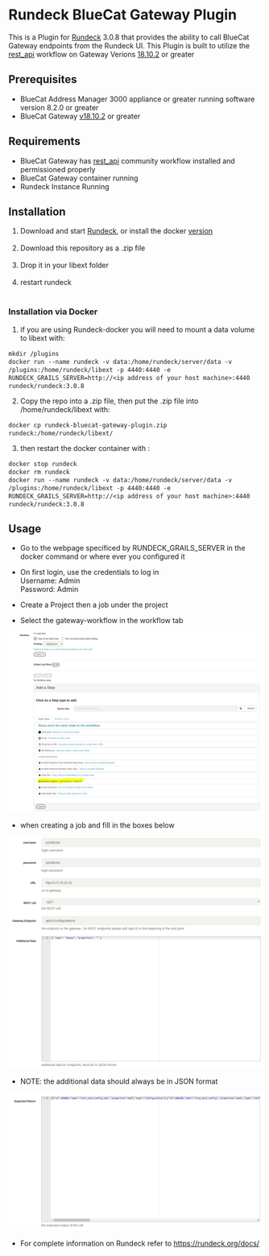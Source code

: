 # Rundeck BlueCat Gateway Plugin

This is a Plugin for [Rundeck](https://www.rundeck.com/open-source) 3.0.8 that provides the ability to call BlueCat Gateway endpoints from the Rundeck UI. This Plugin is built to utilize the [rest_api](https://github.com/bluecatlabs/gateway-workflows/tree/master/Community/rest_api) workflow on Gateway Verions [18.10.2](https://quay.io/repository/bluecat/gateway?tag=latest&tab=tags) or greater 

## Prerequisites
* BlueCat Address Manager 3000 appliance or greater running software version 8.2.0 or greater
* BlueCat Gateway [v18.10.2](https://quay.io/repository/bluecat/gateway?tag=latest&tab=tags) or greater

## Requirements
* BlueCat Gateway has [rest_api](https://github.com/bluecatlabs/gateway-workflows/tree/master/Community/rest_api) community workflow installed and permissioned properly
* BlueCat Gateway container running
* Rundeck Instance Running


## Installation
  1. Download and start [Rundeck](http://rundeck.org/downloads.html), or install the docker [version](https://hub.docker.com/r/rundeck/rundeck/) <br /> <br />
  2. Download this repository as a .zip file <br /> <br />
  3. Drop it in your libext folder <br /> <br />
  4. restart rundeck <br /> <br />

### Installation via Docker
  1. if you are using Rundeck-docker you will need to mount a data volume to libext with: <br />
  ```
  mkdir /plugins
  docker run --name rundeck -v data:/home/rundeck/server/data -v /plugins:/home/rundeck/libext -p 4440:4440 -e RUNDECK_GRAILS_SERVER=http://<ip address of your host machine>:4440 rundeck/rundeck:3.0.8
  ```
  2. Copy the repo into a .zip file, then put the .zip file into /home/rundeck/libext with: <br />
  ```
  docker cp rundeck-bluecat-gateway-plugin.zip rundeck:/home/rundeck/libext/
  ```
  3. then restart the docker container with : <br />
  ```
  docker stop rundeck 
  docker rm rundeck 
  docker run --name rundeck -v data:/home/rundeck/server/data -v /plugins:/home/rundeck/libext -p 4440:4440 -e RUNDECK_GRAILS_SERVER=http://<ip address of your host machine>:4440 rundeck/rundeck:3.0.8
  ```

## Usage
* Go to the webpage specificed by RUNDECK_GRAILS_SERVER in the docker command or where ever you configured it

* On first login, use the credentials to log in <br /> Username: Admin <br /> Password: Admin

* Create a Project then a job under the project

* Select the gateway-workflow in the workflow tab 

![Screenshot3](resources/SelectRundeck.PNG)

* when creating a job and fill in the boxes below

![Alt Screenshot](resources/First_page.PNG)

* NOTE: the additional data should always be in JSON format

![Screenshot2](resources/expected_result.PNG)

* For complete information on Rundeck refer to https://rundeck.org/docs/




